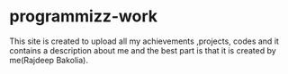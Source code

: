 # programmizz-work
This site is created to upload all my achievements ,projects, codes and it contains a description about me and the best part is that it is created by me(Rajdeep Bakolia).

